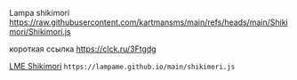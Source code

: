 Lampa shikimori
https://raw.githubusercontent.com/kartmansms/main/refs/heads/main/Shikimori/Shikimori.js

короткая ссылка https://clck.ru/3Ftgdg


[LME Shikimori](https://lampame.github.io/main/shikimori.js) `https://lampame.github.io/main/shikimori.js`
